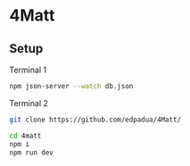 # 4Matt

## Setup

Terminal 1 

```bash
npm json-server --watch db.json
```

Terminal 2

```bash
git clone https://github.com/edpadua/4Matt/

cd 4matt
npm i
npm run dev
```
